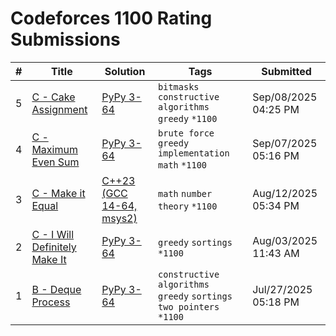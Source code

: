 # Codeforces 1100 Rating Submissions

| # | Title | Solution | Tags | Submitted |
|:-:|-------|----------|------|-----------|
| 5 | [C - Cake Assignment](https://codeforces.com/contest/2139/problem/C) | [PyPy 3-64](https://codeforces.com/contest/2139/submission/337604678) | `bitmasks` `constructive algorithms` `greedy` `*1100` | Sep/08/2025 04:25 PM |
| 4 | [C - Maximum Even Sum](https://codeforces.com/contest/2137/problem/C) | [PyPy 3-64](https://codeforces.com/contest/2137/submission/337417251) | `brute force` `greedy` `implementation` `math` `*1100` | Sep/07/2025 05:16 PM |
| 3 | [C - Make it Equal](https://codeforces.com/contest/2131/problem/C) | [C++23 (GCC 14-64, msys2)](https://codeforces.com/contest/2131/submission/333687930) | `math` `number theory` `*1100` | Aug/12/2025 05:34 PM |
| 2 | [C - I Will Definitely Make It](https://codeforces.com/contest/2126/problem/C) | [PyPy 3-64](https://codeforces.com/contest/2126/submission/332209660) | `greedy` `sortings` `*1100` | Aug/03/2025 11:43 AM |
| 1 | [B - Deque Process](https://codeforces.com/contest/2128/problem/B) | [PyPy 3-64](https://codeforces.com/contest/2128/submission/331180518) | `constructive algorithms` `greedy` `sortings` `two pointers` `*1100` | Jul/27/2025 05:18 PM |